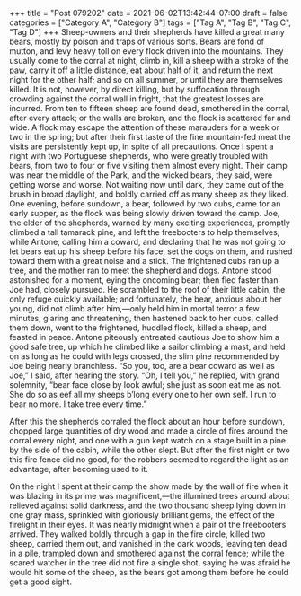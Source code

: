 +++
title = "Post 079202"
date = 2021-06-02T13:42:44-07:00
draft = false
categories = ["Category A", "Category B"]
tags = ["Tag A", "Tag B", "Tag C", "Tag D"]
+++
Sheep-owners and their shepherds have killed a great many bears, mostly by poison and traps of various sorts. Bears are fond of mutton, and levy heavy toll on every flock driven into the mountains. They usually come to the corral at night, climb in, kill a sheep with a stroke of the paw, carry it off a little distance, eat about half of it, and return the next night for the other half; and so on all summer, or until they are themselves killed. It is not, however, by direct killing, but by suffocation through crowding against the corral wall in fright, that the greatest losses are incurred. From ten to fifteen sheep are found dead, smothered in the corral, after every attack; or the walls are broken, and the flock is scattered far and wide. A flock may escape the attention of these marauders for a week or two in the spring; but after their first taste of the fine mountain-fed meat the visits are persistently kept up, in spite of all precautions. Once I spent a night with two Portuguese shepherds, who were greatly troubled with bears, from two to four or five visiting them almost every night. Their camp was near the middle of the Park, and the wicked bears, they said, were getting worse and worse. Not waiting now until dark, they came out of the brush in broad daylight, and boldly carried off as many sheep as they liked. One evening, before sundown, a bear, followed by two cubs, came for an early supper, as the flock was being slowly driven toward the camp. Joe, the elder of the shepherds, warned by many exciting experiences, promptly climbed a tall tamarack pine, and left the freebooters to help themselves; while Antone, calling him a coward, and declaring that he was not going to let bears eat up his sheep before his face, set the dogs on them, and rushed toward them with a great noise and a stick. The frightened cubs ran up a tree, and the mother ran to meet the shepherd and dogs. Antone stood astonished for a moment, eying the oncoming bear; then fled faster than Joe had, closely pursued. He scrambled to the roof of their little cabin, the only refuge quickly available; and fortunately, the bear, anxious about her young, did not climb after him,—only held him in mortal terror a few minutes, glaring and threatening, then hastened back to her cubs, called them down, went to the frightened, huddled flock, killed a sheep, and feasted in peace. Antone piteously entreated cautious Joe to show him a good safe tree, up which he climbed like a sailor climbing a mast, and held on as long as he could with legs crossed, the slim pine recommended by Joe being nearly branchless. “So you, too, are a bear coward as well as Joe,” I said, after hearing the story. “Oh, I tell you,” he replied, with grand solemnity, “bear face close by look awful; she just as soon eat me as not. She do so as eef all my sheeps b’long every one to her own self. I run to bear no more. I take tree every time.”

After this the shepherds corraled the flock about an hour before sundown, chopped large quantities of dry wood and made a circle of fires around the corral every night, and one with a gun kept watch on a stage built in a pine by the side of the cabin, while the other slept. But after the first night or two this fire fence did no good, for the robbers seemed to regard the light as an advantage, after becoming used to it.

On the night I spent at their camp the show made by the wall of fire when it was blazing in its prime was magnificent,—the illumined trees around about relieved against solid darkness, and the two thousand sheep lying down in one gray mass, sprinkled with gloriously brilliant gems, the effect of the firelight in their eyes. It was nearly midnight when a pair of the freebooters arrived. They walked boldly through a gap in the fire circle, killed two sheep, carried them out, and vanished in the dark woods, leaving ten dead in a pile, trampled down and smothered against the corral fence; while the scared watcher in the tree did not fire a single shot, saying he was afraid he would hit some of the sheep, as the bears got among them before he could get a good sight.
